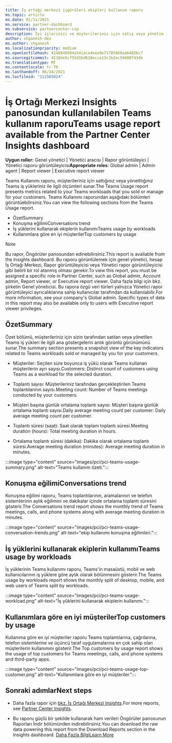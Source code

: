 ```yaml
---
title: İş ortağı merkezi içgörüleri ekipleri kullanım raporu
ms.topic: article
ms.date: 01/11/2021
ms.service: partner-dashboard
ms.subservice: partnercenter-csp
description: İyi işlerinizi ve müşterileriniz için satış veya yönetim için teams aboneliklerinin kullanımıyla ilgili olarak geliştirebilirsiniz.
author: shganesh-dev
ms.author: shganesh
ms.localizationpriority: medium
ms.openlocfilehash: 4148848984a541eca4eee9e71785660aa6402bc7
ms.sourcegitcommit: 4118de5cf55d1bd618ecca13c1b2ec59d80f43db
ms.translationtype: MT
ms.contentlocale: tr-TR
ms.lasthandoff: 06/24/2021
ms.locfileid: "112565024"
---
```

# <a name="teams-usage-report-available-from-the-partner-center-insights-dashboard"></a><span data-ttu-id="99d31-103">İş Ortağı Merkezi Insights panosundan kullanılabilen Teams kullanım raporu</span><span class="sxs-lookup"><span data-stu-id="99d31-103">Teams usage report available from the Partner Center Insights dashboard</span></span>

<span data-ttu-id="99d31-104">**Uygun roller:** Genel yönetici | Yönetici aracısı | Rapor görüntüleyici | Yönetici raporu görüntüleyicisi</span><span class="sxs-lookup"><span data-stu-id="99d31-104">**Appropriate roles**: Global admin | Admin agent | Report viewer | Executive report viewer</span></span>

<span data-ttu-id="99d31-105">Teams Kullanımı raporu, müşterileriniz için sattığınız veya yönetttığınız Teams iş yükleriniz ile ilgili ölçümleri sunar.</span><span class="sxs-lookup"><span data-stu-id="99d31-105">The Teams Usage report presents metrics related to your Teams workloads that you sold or manage for your customers.</span></span> <span data-ttu-id="99d31-106">Teams Kullanımı raporundan aşağıdaki bölümleri görüntüebilirsiniz.</span><span class="sxs-lookup"><span data-stu-id="99d31-106">You can view the following sections from the Teams Usage report.</span></span>

- <span data-ttu-id="99d31-107">Özet</span><span class="sxs-lookup"><span data-stu-id="99d31-107">Summary</span></span>
- <span data-ttu-id="99d31-108">Konuşma eğilimi</span><span class="sxs-lookup"><span data-stu-id="99d31-108">Conversations trend</span></span>
- <span data-ttu-id="99d31-109">İş yüklerini kullanarak ekiplerin kullanımı</span><span class="sxs-lookup"><span data-stu-id="99d31-109">Teams usage by workloads</span></span>
- <span data-ttu-id="99d31-110">Kullanımlara göre en iyi müşteriler</span><span class="sxs-lookup"><span data-stu-id="99d31-110">Top customers by usage</span></span>

 > [!NOTE]
 > <span data-ttu-id="99d31-111">Bu rapor, Öngörüler panosundan edinebilirsiniz.</span><span class="sxs-lookup"><span data-stu-id="99d31-111">This report is available from the Insights dashboard.</span></span> <span data-ttu-id="99d31-112">Bu raporu görüntülemek için genel yönetici, hesap İş Ortağı Merkezi, Rapor görüntüleyicisi veya Yönetici rapor görüntüleyicisi gibi belirli bir rol atanmış olması gerekir.</span><span class="sxs-lookup"><span data-stu-id="99d31-112">To view this report, you must be assigned a specific role in Partner Center, such as Global admin, Account admin, Report viewer, or Executive report viewer.</span></span> <span data-ttu-id="99d31-113">Daha fazla bilgi için bkz. şirketin Genel yöneticisi. Bu rapora özgü veri türleri yalnızca Yönetici rapor görüntüleyici ayrıcalıklarına sahip kullanıcılar tarafından da kullanılabilir.</span><span class="sxs-lookup"><span data-stu-id="99d31-113">For more information, see your company's Global admin. Specific types of data in this report may also be available only to users with Executive report viewer privileges.</span></span>

## <a name="summary"></a><span data-ttu-id="99d31-114">Özet</span><span class="sxs-lookup"><span data-stu-id="99d31-114">Summary</span></span>

<span data-ttu-id="99d31-115">Özet bölümü, müşterileriniz için sizin tarafından satılan veya yönetilen Teams iş yükleri ile ilgili ana göstergelerin anlık görüntü görünümünü sunar.</span><span class="sxs-lookup"><span data-stu-id="99d31-115">The summary section presents a snapshot view of the key indicators related to Teams workloads sold or managed by you for your customers.</span></span>  

- <span data-ttu-id="99d31-116">Müşteriler: Seçilen süre boyunca iş yükü olarak Teams kullanan müşterilerin ayrı sayısı.</span><span class="sxs-lookup"><span data-stu-id="99d31-116">Customers: Distinct count of customers using Teams as a workload for the selected duration.</span></span>

- <span data-ttu-id="99d31-117">Toplantı sayısı: Müşterileriniz tarafından gerçekleştirilen Teams toplantılarının sayısı.</span><span class="sxs-lookup"><span data-stu-id="99d31-117">Meeting count: Number of Teams meetings conducted by your customers.</span></span>

- <span data-ttu-id="99d31-118">Müşteri başına günlük ortalama toplantı sayısı: Müşteri başına günlük ortalama toplantı sayısı.</span><span class="sxs-lookup"><span data-stu-id="99d31-118">Daily average meeting count per customer: Daily average meeting count per customer.</span></span> 

- <span data-ttu-id="99d31-119">Toplantı süresi (saat): Saat olarak toplam toplantı süresi.</span><span class="sxs-lookup"><span data-stu-id="99d31-119">Meeting duration (hours): Total meeting duration in hours.</span></span> 

- <span data-ttu-id="99d31-120">Ortalama toplantı süresi (dakika): Dakika olarak ortalama toplantı süresi.</span><span class="sxs-lookup"><span data-stu-id="99d31-120">Average meeting duration (minutes): Average meeting duration in minutes.</span></span> 

:::image type="content" source="images/pci/pci-teams-usage-summary.png" alt-text="Teams kullanım özeti.":::

## <a name="conversations-trend"></a><span data-ttu-id="99d31-122">Konuşma eğilimi</span><span class="sxs-lookup"><span data-stu-id="99d31-122">Conversations trend</span></span>

<span data-ttu-id="99d31-123">Konuşma eğilimi raporu, Teams toplantılarının, aramalarının ve telefon sistemlerinin aylık eğilimini ve dakikalar içinde ortalama toplantı süresini gösterir.</span><span class="sxs-lookup"><span data-stu-id="99d31-123">The Conversations trend report shows the monthly trend of Teams meetings, calls, and phone systems along with average meeting duration in minutes.</span></span>

:::image type="content" source="images/pci/pci-teams-usage-conversation-trends.png" alt-text="ekip kullanımı konuşma eğilimleri.":::

## <a name="teams-usage-by-workloads"></a><span data-ttu-id="99d31-125">İş yüklerini kullanarak ekiplerin kullanımı</span><span class="sxs-lookup"><span data-stu-id="99d31-125">Teams usage by workloads</span></span>

<span data-ttu-id="99d31-126">İş yüklerinin Teams kullanımı raporu, Teams'in masaüstü, mobil ve web kullanıcılarının iş yüklere göre aylık olarak bölünmesini gösterir.</span><span class="sxs-lookup"><span data-stu-id="99d31-126">The Teams usage by workloads report shows the monthly split of desktop, mobile, and web users of Teams split by workloads.</span></span>

:::image type="content" source="images/pci/pci-teams-usage-workload.png" alt-text="İş yüklerini kullanarak ekiplerin kullanımı.":::

## <a name="top-customers-by-usage"></a><span data-ttu-id="99d31-128">Kullanımlara göre en iyi müşteriler</span><span class="sxs-lookup"><span data-stu-id="99d31-128">Top customers by usage</span></span>

<span data-ttu-id="99d31-129">Kullanıma göre en iyi müşteriler raporu Teams toplantılarına, çağrılarına, telefon sistemlerine ve üçüncü taraf uygulamalarına en çok sahip olan müşterilerin kullanımını gösterir.</span><span class="sxs-lookup"><span data-stu-id="99d31-129">The Top customers by usage report shows the usage of top customers for Teams meetings, calls, and phone systems and third-party apps.</span></span>

:::image type="content" source="images/pci/pci-teams-usage-top-customer.png" alt-text="Kullanımlara göre en iyi müşteriler.":::

## <a name="next-steps"></a><span data-ttu-id="99d31-131">Sonraki adımlar</span><span class="sxs-lookup"><span data-stu-id="99d31-131">Next steps</span></span>

- <span data-ttu-id="99d31-132">Daha fazla rapor için [bkz. İş Ortağı Merkezi Insights](partner-center-insights.md).</span><span class="sxs-lookup"><span data-stu-id="99d31-132">For more reports, see [Partner Center Insights](partner-center-insights.md).</span></span>

- <span data-ttu-id="99d31-133">Bu raporu güçlü bir şekilde kullanarak ham verileri Öngörüler panosunun Raporları İndir bölümünden indirebilirsiniz.</span><span class="sxs-lookup"><span data-stu-id="99d31-133">You can download the raw data powering this report from the Download Reports section in the Insights dashboard.</span></span> [<span data-ttu-id="99d31-134">Daha Fazla Bilgi</span><span class="sxs-lookup"><span data-stu-id="99d31-134">Learn More</span></span>](pci-download-reports.md) 
